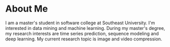 # About Me
I am a master's student in software college at Southeast University. I'm interested in data mining and machine learning. During my master's degree, my research interests are time series prediction, sequence modeling and deep learning. My current research topic is image and video compression.
